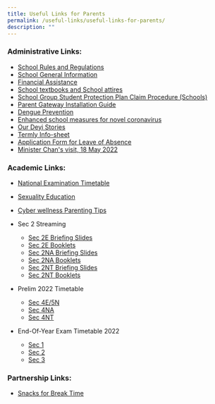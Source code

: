 ```yaml
---
title: Useful Links for Parents
permalink: /useful-links/useful-links-for-parents/
description: ""
---
```

### Administrative Links:  

* [School Rules and Regulations](https://staging.d3sil9pzbw3lij.amplifyapp.com/about-us/our-school/school-rules-and-regulation/)   
* [School General Information](https://staging.d3sil9pzbw3lij.amplifyapp.com/others/school-general-information/)  
* [Financial Assistance](https://staging.d3sil9pzbw3lij.amplifyapp.com/others/financial-assistance-scheme)  
* [School textbooks and School attires](https://staging.d3sil9pzbw3lij.amplifyapp.com/others/school-textbooks-and-school-attires)
* [School Group Student Protection Plan Claim Procedure (Schools)](https://staging.d3sil9pzbw3lij.amplifyapp.com/others/school-group-student-protection-plan-claim-procedure-schools)
* [Parent Gateway Installation Guide](/files/Parents%20Gateway_installation%20guide.pdf)
* [Dengue Prevention](/files/Working%20Together%20to%20Prevent%20Dengue.pdf)
* [Enhanced school measures for novel coronavirus](/files/nCoV%20update%20to%20parents%2027%20Jan_updated%20deyi.pdf)
* [Our Deyi Stories](/files/Our%20Deyi%20Stories.pdf)
* [Termly Info-sheet](https://staging.d3sil9pzbw3lij.amplifyapp.com/others/termly-infosheet)
* [Application Form for Leave of Absence](https://form.gov.sg/60f7c115f516090011db8018)
* [Minister Chan's visit, 18 May 2022](https://www.facebook.com/100044242728598/posts/561195995365153/?d=n)

### Academic Links:

* [National Examination Timetable](https://www.seab.gov.sg/)  
* [Sexuality Education](https://deyisec.moe.edu.sg/others/school-general-information/moe-sexuality-education-in-schools)
* [Cyber wellness Parenting Tips](https://deyisec.moe.edu.sg/qql/slot/u503/Deyi%20Revamp%202019/Useful%20Links/Useful%20Links%20for%20Parents/Cyber%20wellness%20Parenting%20Tips/PARENTing%20Tips_Template.pdf)
* Sec 2 Streaming
	* [Sec 2E Briefing Slides](https://deyisec.moe.edu.sg/qql/slot/u503/useful%20links/parents/sec%202%20streaming/Sec%202EXP%20Streaming%20Briefing%202022%20-%20Final.pdf)
	* [Sec 2E Booklets](https://deyisec.moe.edu.sg/qql/slot/u503/useful%20links/parents/sec%202%20streaming/Streaming%202022%20-%20Express%20Handout.pdf)
	* [Sec 2NA Briefing Slides](https://deyisec.moe.edu.sg/qql/slot/u503/useful%20links/parents/sec%202%20streaming/Sec%202NA%20Streaming%20Briefing%202022%20-%20Final.pdf)
	* [Sec 2NA Booklets](https://deyisec.moe.edu.sg/qql/slot/u503/useful%20links/parents/sec%202%20streaming/Streaming%202022%20-%20Normal%20Academic%20Handout.pdf)
	* [Sec 2NT Briefing Slides](https://deyisec.moe.edu.sg/qql/slot/u503/useful%20links/parents/sec%202%20streaming/Sec%202NT%20Streaming%20Briefing%202022%20-%20Final.pdf)
	* [Sec 2NT Booklets](https://deyisec.moe.edu.sg/qql/slot/u503/useful%20links/parents/sec%202%20streaming/Streaming%202022%20-%20Normal%20Technical%20Handout.pdf)

* Prelim 2022 Timetable
	* [Sec 4E/5N](https://deyisec.moe.edu.sg/qql/slot/u503/useful%20links/parents/Prelim%20Exam%202022%20Timetable%204E5N.pdf)
	* [Sec 4NA](https://deyisec.moe.edu.sg/qql/slot/u503/useful%20links/parents/Prelim%20Exam%202022%20Timetable%204NA.pdf)
	* [Sec 4NT](https://deyisec.moe.edu.sg/qql/slot/u503/useful%20links/parents/Prelim%20Exam%202022%20Timetable%204NT.pdf)

* End-Of-Year Exam Timetable 2022
	* [Sec 1](https://deyisec.moe.edu.sg/qql/slot/u503/useful%20links/parents/Sec%201_EOY%20Timetable%202022_final.pdf)  
	* [Sec 2](https://deyisec.moe.edu.sg/qql/slot/u503/useful%20links/parents/Sec%202_EOY%20Timetable%202022_final.pdf)
	* [Sec 3](https://deyisec.moe.edu.sg/qql/slot/u503/useful%20links/parents/Sec%203_EOY%20Timetable%202022_final.pdf)

### Partnership Links:

* [Snacks for Break Time](https://deyisec.moe.edu.sg/others/home-tabs/other-tabs/snacks-for-break-time)